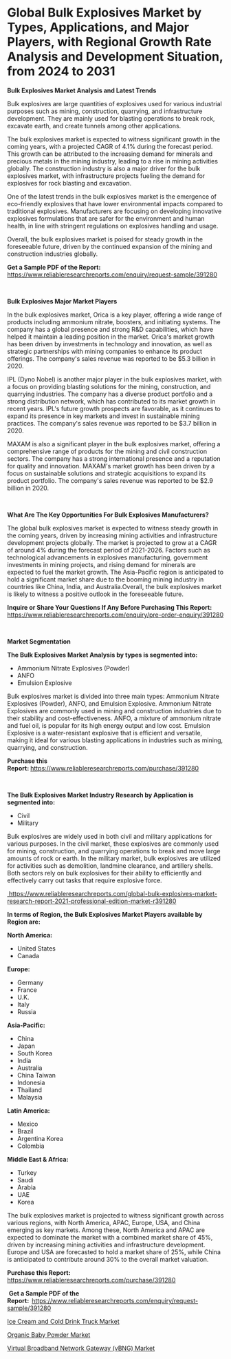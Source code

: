 <p><h1>Global Bulk Explosives Market by Types, Applications, and Major Players, with Regional Growth Rate Analysis and Development Situation, from 2024 to 2031</h1></p><p><strong>Bulk Explosives Market Analysis and Latest Trends</strong></p>
<p><p>Bulk explosives are large quantities of explosives used for various industrial purposes such as mining, construction, quarrying, and infrastructure development. They are mainly used for blasting operations to break rock, excavate earth, and create tunnels among other applications.</p><p>The bulk explosives market is expected to witness significant growth in the coming years, with a projected CAGR of 4.1% during the forecast period. This growth can be attributed to the increasing demand for minerals and precious metals in the mining industry, leading to a rise in mining activities globally. The construction industry is also a major driver for the bulk explosives market, with infrastructure projects fueling the demand for explosives for rock blasting and excavation.</p><p>One of the latest trends in the bulk explosives market is the emergence of eco-friendly explosives that have lower environmental impacts compared to traditional explosives. Manufacturers are focusing on developing innovative explosives formulations that are safer for the environment and human health, in line with stringent regulations on explosives handling and usage.</p><p>Overall, the bulk explosives market is poised for steady growth in the foreseeable future, driven by the continued expansion of the mining and construction industries globally.</p></p>
<p><strong>Get a Sample PDF of the Report:&nbsp;</strong> <a href="https://www.reliableresearchreports.com/enquiry/request-sample/391280">https://www.reliableresearchreports.com/enquiry/request-sample/391280</a></p>
<p>&nbsp;</p>
<p><strong>Bulk Explosives Major Market Players</strong></p>
<p><p>In the bulk explosives market, Orica is a key player, offering a wide range of products including ammonium nitrate, boosters, and initiating systems. The company has a global presence and strong R&D capabilities, which have helped it maintain a leading position in the market. Orica's market growth has been driven by investments in technology and innovation, as well as strategic partnerships with mining companies to enhance its product offerings. The company's sales revenue was reported to be $5.3 billion in 2020.</p><p>IPL (Dyno Nobel) is another major player in the bulk explosives market, with a focus on providing blasting solutions for the mining, construction, and quarrying industries. The company has a diverse product portfolio and a strong distribution network, which has contributed to its market growth in recent years. IPL's future growth prospects are favorable, as it continues to expand its presence in key markets and invest in sustainable mining practices. The company's sales revenue was reported to be $3.7 billion in 2020.</p><p>MAXAM is also a significant player in the bulk explosives market, offering a comprehensive range of products for the mining and civil construction sectors. The company has a strong international presence and a reputation for quality and innovation. MAXAM's market growth has been driven by a focus on sustainable solutions and strategic acquisitions to expand its product portfolio. The company's sales revenue was reported to be $2.9 billion in 2020.</p></p>
<p>&nbsp;</p>
<p><strong>What Are The Key Opportunities For Bulk Explosives Manufacturers?</strong></p>
<p><p>The global bulk explosives market is expected to witness steady growth in the coming years, driven by increasing mining activities and infrastructure development projects globally. The market is projected to grow at a CAGR of around 4% during the forecast period of 2021-2026. Factors such as technological advancements in explosives manufacturing, government investments in mining projects, and rising demand for minerals are expected to fuel the market growth. The Asia-Pacific region is anticipated to hold a significant market share due to the booming mining industry in countries like China, India, and Australia.Overall, the bulk explosives market is likely to witness a positive outlook in the foreseeable future.</p></p>
<p><strong>Inquire or Share Your Questions If Any Before Purchasing This Report:</strong> <a href="https://www.reliableresearchreports.com/enquiry/pre-order-enquiry/391280">https://www.reliableresearchreports.com/enquiry/pre-order-enquiry/391280</a></p>
<p>&nbsp;</p>
<p><strong>Market Segmentation</strong></p>
<p><strong>The Bulk Explosives Market Analysis by types is segmented into:</strong></p>
<p><ul><li>Ammonium Nitrate Explosives (Powder)</li><li>ANFO</li><li>Emulsion Explosive</li></ul></p>
<p><p>Bulk explosives market is divided into three main types: Ammonium Nitrate Explosives (Powder), ANFO, and Emulsion Explosive. Ammonium Nitrate Explosives are commonly used in mining and construction industries due to their stability and cost-effectiveness. ANFO, a mixture of ammonium nitrate and fuel oil, is popular for its high energy output and low cost. Emulsion Explosive is a water-resistant explosive that is efficient and versatile, making it ideal for various blasting applications in industries such as mining, quarrying, and construction.</p></p>
<p><strong>Purchase this Report:&nbsp;</strong><a href="https://www.reliableresearchreports.com/purchase/391280">https://www.reliableresearchreports.com/purchase/391280</a></p>
<p>&nbsp;</p>
<p><strong>The Bulk Explosives Market Industry Research by Application is segmented into:</strong></p>
<p><ul><li>Civil</li><li>Military</li></ul></p>
<p><p>Bulk explosives are widely used in both civil and military applications for various purposes. In the civil market, these explosives are commonly used for mining, construction, and quarrying operations to break and move large amounts of rock or earth. In the military market, bulk explosives are utilized for activities such as demolition, landmine clearance, and artillery shells. Both sectors rely on bulk explosives for their ability to efficiently and effectively carry out tasks that require explosive force.</p></p>
<p><a href="https://www.reliableresearchreports.com/global-bulk-explosives-market-research-report-2021-professional-edition-market-r391280">&nbsp;https://www.reliableresearchreports.com/global-bulk-explosives-market-research-report-2021-professional-edition-market-r391280</a></p>
<p><strong>In terms of Region, the Bulk Explosives Market Players available by Region are:</strong></p>
<p>
    <p> <strong> North America: </strong>
        <ul>
            <li>United States</li>
            <li>Canada</li>
        </ul>
        </p> 
    <p> <strong> Europe: </strong>
        <ul>
            <li>Germany</li>
            <li>France</li>
            <li>U.K.</li>
            <li>Italy</li>
            <li>Russia</li>
        </ul>
        </p> 
    <p> <strong> Asia-Pacific: </strong>
        <ul>
            <li>China</li>
            <li>Japan</li>
            <li>South Korea</li>
            <li>India</li>
            <li>Australia</li>
            <li>China Taiwan</li>
            <li>Indonesia</li>
            <li>Thailand</li>
            <li>Malaysia</li>
        </ul>
        </p> 
    <p> <strong> Latin America: </strong>
        <ul>
            <li>Mexico</li>
            <li>Brazil</li>
            <li>Argentina Korea</li>
            <li>Colombia</li>
        </ul>
        </p> 
    <p> <strong> Middle East & Africa: </strong>
        <ul>
            <li>Turkey</li>
            <li>Saudi</li>
            <li>Arabia</li>
            <li>UAE</li>
            <li>Korea</li>
        </ul>
    </p>
    </p>
<p><p>The bulk explosives market is projected to witness significant growth across various regions, with North America, APAC, Europe, USA, and China emerging as key markets. Among these, North America and APAC are expected to dominate the market with a combined market share of 45%, driven by increasing mining activities and infrastructure development. Europe and USA are forecasted to hold a market share of 25%, while China is anticipated to contribute around 30% to the overall market valuation.</p></p>
<p><strong>Purchase this Report: </strong><a href="https://www.reliableresearchreports.com/purchase/391280">https://www.reliableresearchreports.com/purchase/391280</a></p>
<p>&nbsp;<strong>Get a Sample PDF of the Report:&nbsp;&nbsp;</strong><a href="https://www.reliableresearchreports.com/enquiry/request-sample/391280">https://www.reliableresearchreports.com/enquiry/request-sample/391280</a></p>
<p><strong></strong></p>
<p><p><a href="https://github.com/nicholepatriciadoylenwnrjr0/Market-Research-Report-List-2/blob/main/ice-cream-and-cold-drink-truck-market.md">Ice Cream and Cold Drink Truck Market</a></p><p><a href="https://github.com/ayamgoreng5458/Market-Research-Report-List-1/blob/main/organic-baby-powder-market.md">Organic Baby Powder Market</a></p><p><a href="https://github.com/gamblestampleyjenny50m5sl6/Market-Research-Report-List-3/blob/main/virtual-broadband-network-gateway-vbng-market.md">Virtual Broadband Network Gateway (vBNG) Market</a></p></p>